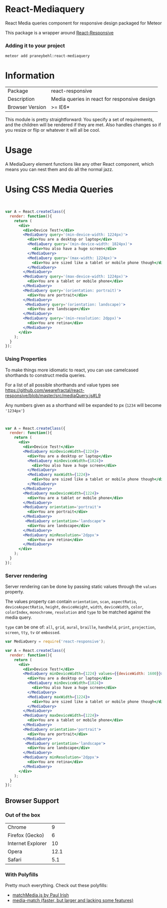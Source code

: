 React-Mediaquery
==============

React Media queries component for responsive design packaged for Meteor

This package is a wrapper around [React-Responsive](https://github.com/contra/react-responsive)


### Adding it to your project

~~~
meteor add praneybehl:react-mediaquery
~~~


Information
===========


<table>
<tr>
<td>Package</td><td>react-responsive</td>
</tr>
<tr>
<td>Description</td>
<td>Media queries in react for responsive design</td>
</tr>
<tr>
<td>Browser Version</td>
<td>>= IE6*</td>
</tr>
</table>

This module is pretty straightforward: You specify a set of requirements, and the children will be rendered if they are met. Also handles changes so if you resize or flip or whatever it will all be cool.

Usage
=====

A MediaQuery element functions like any other React component, which means you can nest them and do all the normal jazz.

Using CSS Media Queries
=======================

```jsx


var A = React.createClass({
  render: function(){
    return (
      <div>
        <div>Device Test!</div>
        <MediaQuery query='(min-device-width: 1224px)'>
          <div>You are a desktop or laptop</div>
          <MediaQuery query='(min-device-width: 1824px)'>
            <div>You also have a huge screen</div>
          </MediaQuery>
          <MediaQuery query='(max-width: 1224px)'>
            <div>You are sized like a tablet or mobile phone though</div>
          </MediaQuery>
        </MediaQuery>
        <MediaQuery query='(max-device-width: 1224px)'>
          <div>You are a tablet or mobile phone</div>
        </MediaQuery>
        <MediaQuery query='(orientation: portrait)'>
          <div>You are portrait</div>
        </MediaQuery>
         <MediaQuery query='(orientation: landscape)'>
          <div>You are landscape</div>
        </MediaQuery>
        <MediaQuery query='(min-resolution: 2dppx)'>
          <div>You are retina</div>
        </MediaQuery>
      </div>
    );
  }
});
```

### Using Properties

To make things more idiomatic to react, you can use camelcased shorthands to construct media queries.


For a list of all possible shorthands and value types see https://github.com/wearefractal/react-responsive/blob/master/src/mediaQuery.js#L9


Any numbers given as a shorthand will be expanded to px (`1234` will become `'1234px'`)


```jsx


var A = React.createClass({
  render: function(){
    return (
      <div>
        <div>Device Test!</div>
        <MediaQuery minDeviceWidth={1224}>
          <div>You are a desktop or laptop</div>
          <MediaQuery minDeviceWidth={1824}>
            <div>You also have a huge screen</div>
          </MediaQuery>
          <MediaQuery maxWidth={1224}>
            <div>You are sized like a tablet or mobile phone though</div>
          </MediaQuery>
        </MediaQuery>
        <MediaQuery maxDeviceWidth={1224}>
          <div>You are a tablet or mobile phone</div>
        </MediaQuery>
        <MediaQuery orientation='portrait'>
          <div>You are portrait</div>
        </MediaQuery>
         <MediaQuery orientation='landscape'>
          <div>You are landscape</div>
        </MediaQuery>
        <MediaQuery minResolution='2dppx'>
          <div>You are retina</div>
        </MediaQuery>
      </div>
    );
  }
});
```

### Server rendering

Server rendering can be done by passing static values through the `values` property.

The values property can contain `orientation`, `scan`, `aspectRatio`, `deviceAspectRatio`,
`height`, `deviceHeight`, `width`, `deviceWidth`, `color`, `colorIndex`, `monochrome`,
 `resolution` and `type` to be matched against the media query.

`type` can be one of: `all`, `grid`, `aural`, `braille`, `handheld`, `print`, `projection`,
`screen`, `tty`, `tv` or `embossed`.

```jsx
var MediaQuery = require('react-responsive');

var A = React.createClass({
  render: function(){
    return (
      <div>
        <div>Device Test!</div>
        <MediaQuery minDeviceWidth={1224} values={{deviceWidth: 1600}}>
          <div>You are a desktop or laptop</div>
          <MediaQuery minDeviceWidth={1824}>
            <div>You also have a huge screen</div>
          </MediaQuery>
          <MediaQuery maxWidth={1224}>
            <div>You are sized like a tablet or mobile phone though</div>
          </MediaQuery>
        </MediaQuery>
        <MediaQuery maxDeviceWidth={1224}>
          <div>You are a tablet or mobile phone</div>
        </MediaQuery>
        <MediaQuery orientation='portrait'>
          <div>You are portrait</div>
        </MediaQuery>
         <MediaQuery orientation='landscape'>
          <div>You are landscape</div>
        </MediaQuery>
        <MediaQuery minResolution='2dppx'>
          <div>You are retina</div>
        </MediaQuery>
      </div>
    );
  }
});
```

## Browser Support

### Out of the box

<table>
<tr>
<td>Chrome</td>
<td>9</td>
</tr>
<tr>
<td>Firefox (Gecko)</td>
<td>6</td>
</tr>
<tr>
<td>Internet Explorer</td>
<td>10</td>
</tr>
<tr>
<td>Opera</td>
<td>12.1</td>
</tr>
<tr>
<td>Safari</td>
<td>5.1</td>
</tr>
</table>

### With Polyfills

Pretty much everything. Check out these polyfills:

- [matchMedia.js by Paul Irish](https://github.com/paulirish/matchMedia.js/)
- [media-match (faster, but larger and lacking some features)](https://github.com/weblinc/media-match)
